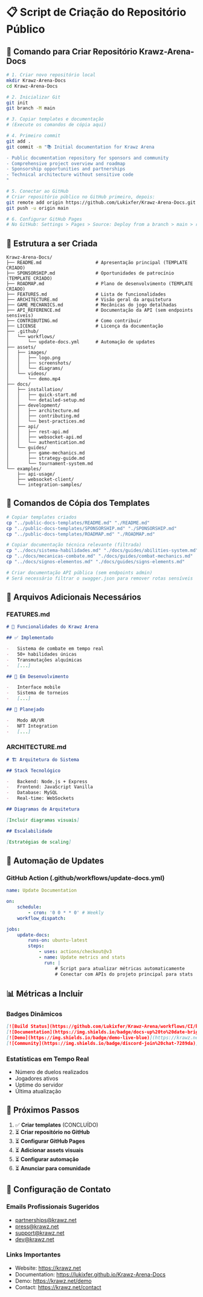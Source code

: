 # 📋 Script de Criação do Repositório Público

## 🎯 Comando para Criar Repositório Krawz-Arena-Docs

```bash
# 1. Criar novo repositório local
mkdir Krawz-Arena-Docs
cd Krawz-Arena-Docs

# 2. Inicializar Git
git init
git branch -M main

# 3. Copiar templates e documentação
# (Execute os comandos de cópia aqui)

# 4. Primeiro commit
git add .
git commit -m "📚 Initial documentation for Krawz Arena

- Public documentation repository for sponsors and community
- Comprehensive project overview and roadmap
- Sponsorship opportunities and partnerships
- Technical architecture without sensitive code
"

# 5. Conectar ao GitHub
# Criar repositório público no GitHub primeiro, depois:
git remote add origin https://github.com/Lukixfer/Krawz-Arena-Docs.git
git push -u origin main

# 6. Configurar GitHub Pages
# No GitHub: Settings > Pages > Source: Deploy from a branch > main > root
```

## 📁 Estrutura a ser Criada

```
Krawz-Arena-Docs/
├── README.md                    # Apresentação principal (TEMPLATE CRIADO)
├── SPONSORSHIP.md               # Oportunidades de patrocínio (TEMPLATE CRIADO)
├── ROADMAP.md                   # Plano de desenvolvimento (TEMPLATE CRIADO)
├── FEATURES.md                  # Lista de funcionalidades
├── ARCHITECTURE.md              # Visão geral da arquitetura
├── GAME_MECHANICS.md            # Mecânicas do jogo detalhadas
├── API_REFERENCE.md             # Documentação da API (sem endpoints sensíveis)
├── CONTRIBUTING.md              # Como contribuir
├── LICENSE                      # Licença da documentação
├── .github/
│   └── workflows/
│       └── update-docs.yml      # Automação de updates
├── assets/
│   ├── images/
│   │   ├── logo.png
│   │   ├── screenshots/
│   │   └── diagrams/
│   └── videos/
│       └── demo.mp4
├── docs/
│   ├── installation/
│   │   ├── quick-start.md
│   │   └── detailed-setup.md
│   ├── development/
│   │   ├── architecture.md
│   │   ├── contributing.md
│   │   └── best-practices.md
│   ├── api/
│   │   ├── rest-api.md
│   │   ├── websocket-api.md
│   │   └── authentication.md
│   └── guides/
│       ├── game-mechanics.md
│       ├── strategy-guide.md
│       └── tournament-system.md
└── examples/
    ├── api-usage/
    ├── websocket-client/
    └── integration-samples/
```

## 🚀 Comandos de Cópia dos Templates

```bash
# Copiar templates criados
cp "../public-docs-templates/README.md" "./README.md"
cp "../public-docs-templates/SPONSORSHIP.md" "./SPONSORSHIP.md"
cp "../public-docs-templates/ROADMAP.md" "./ROADMAP.md"

# Copiar documentação técnica relevante (filtrada)
cp "../docs/sistema-habilidades.md" "./docs/guides/abilities-system.md"
cp "../docs/mecanicas-combate.md" "./docs/guides/combat-mechanics.md"
cp "../docs/signos-elementos.md" "./docs/guides/signs-elements.md"

# Criar documentação API pública (sem endpoints admin)
# Será necessário filtrar o swagger.json para remover rotas sensíveis
```

## 📝 Arquivos Adicionais Necessários

### FEATURES.md

```markdown
# 🌟 Funcionalidades do Krawz Arena

## ✅ Implementado

-   Sistema de combate em tempo real
-   50+ habilidades únicas
-   Transmutações alquímicas
-   [...]

## 🚧 Em Desenvolvimento

-   Interface mobile
-   Sistema de torneios
-   [...]

## 🔮 Planejado

-   Modo AR/VR
-   NFT Integration
-   [...]
```

### ARCHITECTURE.md

```markdown
# 🏗️ Arquitetura do Sistema

## Stack Tecnológico

-   Backend: Node.js + Express
-   Frontend: JavaScript Vanilla
-   Database: MySQL
-   Real-time: WebSockets

## Diagramas de Arquitetura

[Incluir diagramas visuais]

## Escalabilidade

[Estratégias de scaling]
```

## 🔄 Automação de Updates

### GitHub Action (.github/workflows/update-docs.yml)

```yaml
name: Update Documentation

on:
    schedule:
        - cron: '0 0 * * 0' # Weekly
    workflow_dispatch:

jobs:
    update-docs:
        runs-on: ubuntu-latest
        steps:
            - uses: actions/checkout@v3
            - name: Update metrics and stats
              run: |
                  # Script para atualizar métricas automaticamente
                  # Conectar com APIs do projeto principal para stats
```

## 📊 Métricas a Incluir

### Badges Dinâmicos

```markdown
[![Build Status](https://github.com/Lukixfer/Krawz-Arena/workflows/CI/badge.svg)](https://github.com/Lukixfer/Krawz-Arena/actions)
[![Documentation](https://img.shields.io/badge/docs-up%20to%20date-brightgreen)](https://lukixfer.github.io/Krawz-Arena-Docs)
[![Demo](https://img.shields.io/badge/demo-live-blue)](https://krawz.net)
[![Community](https://img.shields.io/badge/discord-join%20chat-7289da)](https://discord.gg/krawz)
```

### Estatísticas em Tempo Real

-   Número de duelos realizados
-   Jogadores ativos
-   Uptime do servidor
-   Última atualização

## 🎯 Próximos Passos

1. ✅ **Criar templates** (CONCLUÍDO)
2. ⏳ **Criar repositório no GitHub**
3. ⏳ **Configurar GitHub Pages**
4. ⏳ **Adicionar assets visuais**
5. ⏳ **Configurar automação**
6. ⏳ **Anunciar para comunidade**

## 📧 Configuração de Contato

### Emails Profissionais Sugeridos

-   partnerships@krawz.net
-   press@krawz.net
-   support@krawz.net
-   dev@krawz.net

### Links Importantes

-   Website: https://krawz.net
-   Documentation: https://lukixfer.github.io/Krawz-Arena-Docs
-   Demo: https://krawz.net/demo
-   Contact: https://krawz.net/contact
